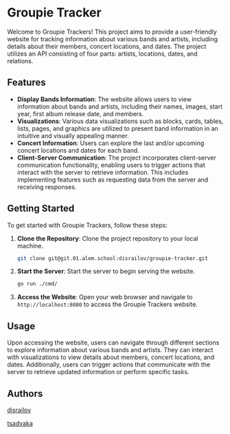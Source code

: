 # Groupie Tracker

Welcome to Groupie Trackers! This project aims to provide a user-friendly website for tracking information about various bands and artists, including details about their members, concert locations, and dates. The project utilizes an API consisting of four parts: artists, locations, dates, and relations.

## Features

- **Display Bands Information**: The website allows users to view information about bands and artists, including their names, images, start year, first album release date, and members.
- **Visualizations**: Various data visualizations such as blocks, cards, tables, lists, pages, and graphics are utilized to present band information in an intuitive and visually appealing manner.
- **Concert Information**: Users can explore the last and/or upcoming concert locations and dates for each band.
- **Client-Server Communication**: The project incorporates client-server communication functionality, enabling users to trigger actions that interact with the server to retrieve information. This includes implementing features such as requesting data from the server and receiving responses.

## Getting Started

To get started with Groupie Trackers, follow these steps:

1. **Clone the Repository**: Clone the project repository to your local machine.
   ```bash
   git clone git@git.01.alem.school:disrailov/groupie-tracker.git
   ```
2. **Start the Server**: Start the server to begin serving the website.
   ```bash
   go run ./cmd/
   ```
3. **Access the Website**: Open your web browser and navigate to `http://localhost:8080` to access the Groupie Trackers website.

## Usage

Upon accessing the website, users can navigate through different sections to explore information about various bands and artists. They can interact with visualizations to view details about members, concert locations, and dates. Additionally, users can trigger actions that communicate with the server to retrieve updated information or perform specific tasks.


## Authors

[disrailov](https://01.alem.school/git/disrailov)

[tsadvaka](https://01.alem.school/git/tsadvaka)